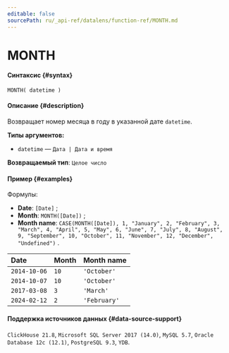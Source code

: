 ```yaml
---
editable: false
sourcePath: ru/_api-ref/datalens/function-ref/MONTH.md
---
```


# MONTH



#### Синтаксис {#syntax}


```
MONTH( datetime )
```

#### Описание {#description}
Возвращает номер месяца в году в указанной дате `datetime`.

**Типы аргументов:**
- `datetime` — `Дата | Дата и время`


**Возвращаемый тип**: `Целое число`

#### Пример {#examples}




Формулы:

- **Date**: `[Date]` ;
- **Month**: `MONTH([Date])` ;
- **Month name**: `CASE(MONTH([Date]), 1, "January", 2, "February", 3, "March", 4, "April", 5, "May", 6, "June", 7, "July", 8, "August", 9, "September", 10, "October", 11, "November", 12, "December", "Undefined")` .

| **Date**     | **Month**   | **Month name**   |
|:-------------|:------------|:-----------------|
| `2014-10-06` | `10`        | `'October'`      |
| `2014-10-07` | `10`        | `'October'`      |
| `2017-03-08` | `3`         | `'March'`        |
| `2024-02-12` | `2`         | `'February'`     |




#### Поддержка источников данных {#data-source-support}

`ClickHouse 21.8`, `Microsoft SQL Server 2017 (14.0)`, `MySQL 5.7`, `Oracle Database 12c (12.1)`, `PostgreSQL 9.3`, `YDB`.
